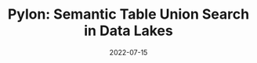 ---
title: "Pylon: Semantic Table Union Search in Data Lakes"
date: "2022-07-15"
authors: ["Tianji Cong", "Fatemeh Nargesian", "H. V. Jagadish"]
publication_types: ["1"]
publication: "*Arxiv*"
abstract: ""
featured: false
url_pdf: https://arxiv.org/abs/2301.04901v2
url_code: https://github.com/superctj/pylon
---